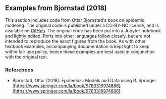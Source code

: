 ## Examples from Bjornstad (2018)

This section includes code from Ottar Bjornstad's book on epidemic modeling. The original code is published under a CC-BY-NC license, and is available on [GitHub](https://github.com/objornstad/epimdr). The original code has been put into a Jupyter notebook and lightly edited. Ports into other languages follow closely, but are not intended to reproduce the exact figures from the book. As with other textbook examples, accompanying documentation is kept light to keep within fair use policy, hence these examples are best used in conjunction with the original text.

### References

- Bjornstad, Ottar (2018). Epidemics: Models and Data using R. Springer. [https://www.springer.com/la/book/9783319974866](https://www.springer.com/la/book/9783319974866)
